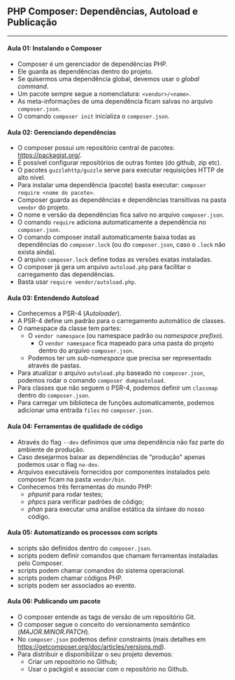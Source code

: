 ## PHP Composer: Dependências, Autoload e Publicação
---

#### Aula 01: Instalando o Composer
- Composer é um gerenciador de dependências PHP.
- Ele guarda as dependências dentro do projeto.
- Se quisermos uma dependência global, devemos usar o _global command_.
- Um pacote sempre segue a nomenclatura: `<vendor>/<name>`.
- As meta-informações de uma dependência ficam salvas no arquivo `composer.json`.
- O comando `composer init` inicializa o `composer.json`.

#### Aula 02: Gerenciando dependências
- O composer possui um repositório central de pacotes: https://packagist.org/.
- É possível configurar repositórios de outras fontes (do github, zip etc).
- O pacotes `guzzlehttp/guzzle` serve para executar requisições HTTP de alto nível.
- Para instalar uma dependência (pacote) basta executar: `composer require <nome do pacote>`.
- Composer guarda as dependências e dependências transitivas na pasta `vendor` do projeto.
- O nome e versão da dependências fica salvo no arquivo `composer.json`.
- O comando `require` adiciona automaticamente a dependência no `composer.json`.
- O comando composer install automaticamente baixa todas as dependências do `composer.lock` (ou do `composer.json`, caso o `.lock` não exista ainda).
- O arquivo `composer.lock` define todas as versões exatas instaladas.
- O composer já gera um arquivo `autoload.php` para facilitar o carregamento das dependências.
- Basta usar `require vendor/autoload.php`.

#### Aula 03: Entendendo Autoload
- Conhecemos a PSR-4 (_Autoloader_).
- A PSR-4 define um padrão para o carregamento automático de classes.
- O namespace da classe tem partes:
  - O `vendor namespace` (ou namespace padrão ou _namespace prefixo_).
    - O `vendor namespace` fica mapeado para uma pasta do projeto dentro do arquivo `composer.json`.
  - Podemos ter um _sub-namespace_ que precisa ser representado através de pastas.
- Para atualizar o arquivo `autoload.php` baseado no `composer.json`, podemos rodar o comando `composer dumpautoload`.
- Para classes que não seguem o PSR-4, podemos definir um `classmap` dentro do `composer.json`.
- Para carregar um biblioteca de funções automaticamente, podemos adicionar uma entrada `files` no `composer.json`.

#### Aula 04: Ferramentas de qualidade de código
- Através do flag `--dev` definimos que uma dependência não faz parte do ambiente de produção.
- Caso desejarmos baixar as dependências de "produção" apenas podemos usar o flag `no-dev`.
- Arquivos executáveis fornecidos por componentes instalados pelo composer ficam na pasta `vendor/bin`.
- Conhecemos três ferramentas do mundo PHP:
  - _phpunit_ para rodar testes;
  - _phpcs_ para verificar padrões de código;
  - _phan_ para executar uma análise estática da sintaxe do nosso código.

#### Aula 05: Automatizando os processos com scripts
- scripts são definidos dentro do `composer.json`.
- scripts podem definir comandos que chamam ferramentas instaladas pelo Composer.
- scripts podem chamar comandos do sistema operacional.
- scripts podem chamar códigos PHP.
- scripts podem ser associados ao evento.

#### Aula 06: Publicando um pacote
- O composer entende as tags de versão de um repositório Git.
- O composer segue o conceito do versionamento semântico (_MAJOR.MINOR.PATCH_).
- No `composer.json` podemos definir constraints (mais detalhes em https://getcomposer.org/doc/articles/versions.md).
- Para distribuir e disponibilizar o seu projeto devemos:
  - Criar um repositório no Github;
  - Usar o packgist e associar com o repositório no Github.
